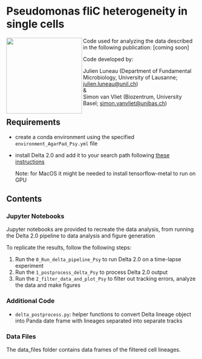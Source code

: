 # Pseudomonas fliC heterogeneity in single cells

<img align="left" src="https://github.com/JLuneau/Pseudomonas_AgarPads_fliC/assets/93212587/de9828a2-8f08-48cb-a528-93fbe27339a4" width="200">


Code used for analyzing the data described in the following publication: [coming soon]

Code developed by:

Julien Luneau (Department of Fundamental Microbiology, University of Lausanne; julien.luneau@unil.ch) \
& \
Simon van Vliet (Biozentrum, University Basel; simon.vanvliet@unibas.ch)

## Requirements

- create a conda environment using the specified `environment_AgarPad_Psy.yml` file
- install Delta 2.0 and add it to your search path following [these instructions](https://delta.readthedocs.io/en/latest/usage/installation.html)

  Note: for MacOS it might be needed to install tensorflow-metal to run on GPU

## Contents

### Jupyter Notebooks

Jupyter notebooks are provided to recreate the data analysis, from running the Delta 2.0 pipeline to data analysis and figure generation

To replicate the results, follow the following steps:

1. Run the `0_Run_delta_pipeline_Psy` to run Delta 2.0 on a time-lapse experiment
2. Run the `1_postprocess_delta_Psy` to process Delta 2.0 output
3. Run the `2_filter_data_and_plot_Psy` to filter out tracking errors, analyze the data and make figures

### Additional Code

- `delta_postprocess.py`: helper functions to convert Delta lineage object into Panda date frame with lineages separated into separate tracks

### Data Files

The data_files folder contains data frames of the filtered cell lineages.
